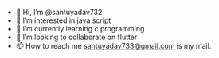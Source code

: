 - 👋 Hi, I’m @santuyadav732
- 👀 I’m interested in java script
- 🌱 I’m currently learning c programming
- 💞️ I’m looking to collaborate on flutter
- 📫 How to reach me santuyadav733@gmail.com is my mail.

<!---
santuyadav732/santuyadav732 is a ✨ special ✨ repository because its `README.md` (this file) appears on your GitHub profile.
You can click the Preview link to take a look at your changes.
--->
